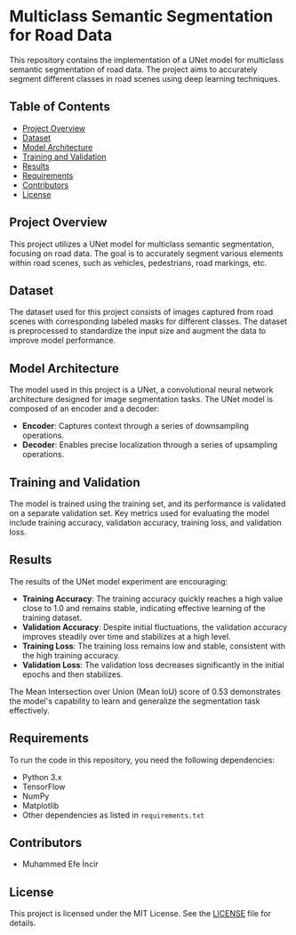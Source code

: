 # Multiclass Semantic Segmentation for Road Data

This repository contains the implementation of a UNet model for multiclass semantic segmentation of road data. The project aims to accurately segment different classes in road scenes using deep learning techniques.

## Table of Contents

- [Project Overview](#project-overview)
- [Dataset](#dataset)
- [Model Architecture](#model-architecture)
- [Training and Validation](#training-and-validation)
- [Results](#results)
- [Requirements](#requirements)
- [Contributors](#contributors)
- [License](#license)

## Project Overview

This project utilizes a UNet model for multiclass semantic segmentation, focusing on road data. The goal is to accurately segment various elements within road scenes, such as vehicles, pedestrians, road markings, etc.

## Dataset

The dataset used for this project consists of images captured from road scenes with corresponding labeled masks for different classes. The dataset is preprocessed to standardize the input size and augment the data to improve model performance.

## Model Architecture

The model used in this project is a UNet, a convolutional neural network architecture designed for image segmentation tasks. The UNet model is composed of an encoder and a decoder:
- **Encoder**: Captures context through a series of downsampling operations.
- **Decoder**: Enables precise localization through a series of upsampling operations.

## Training and Validation

The model is trained using the training set, and its performance is validated on a separate validation set. Key metrics used for evaluating the model include training accuracy, validation accuracy, training loss, and validation loss.

## Results

The results of the UNet model experiment are encouraging:

- **Training Accuracy**: The training accuracy quickly reaches a high value close to 1.0 and remains stable, indicating effective learning of the training dataset.
- **Validation Accuracy**: Despite initial fluctuations, the validation accuracy improves steadily over time and stabilizes at a high level.
- **Training Loss**: The training loss remains low and stable, consistent with the high training accuracy.
- **Validation Loss**: The validation loss decreases significantly in the initial epochs and then stabilizes.

The Mean Intersection over Union (Mean IoU) score of 0.53 demonstrates the model's capability to learn and generalize the segmentation task effectively.

## Requirements

To run the code in this repository, you need the following dependencies:

- Python 3.x
- TensorFlow
- NumPy
- Matplotlib
- Other dependencies as listed in `requirements.txt`

## Contributors

- Muhammed Efe İncir

## License

This project is licensed under the MIT License. See the [LICENSE](LICENSE) file for details.
